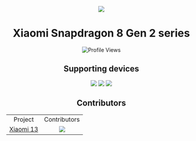 <p align="center">
  <picture>
    <source
      width="128px"
      media="(prefers-color-scheme: dark)"
      srcset="https://raw.githubusercontent.com/xiaomi-8550/.github/main/8gen2.svg"
    >
    <img 
      src="https://raw.githubusercontent.com/xiaomi-8550/.github/main/8gen2.svg"
    >
  </picture>
</p>
<h1 align=center>Xiaomi Snapdragon 8 Gen 2 series</h1>
<p align=center><img src="https://komarev.com/ghpvc/?username=xiaomi-8550&style=for-the-badge&color=3ddc84&label=Visited+People" alt="Profile Views" /></p>

<h2 align=center>Supporting devices</h2>

<p align=center>
<a href="https://www.mi.com/xiaomi-13"><img src="https://img.shields.io/badge/Xiaomi%2013-ff6900?style=flat-square&logo=xiaomi&logoColor=ffffff"></a>
<a href="https://www.mi.com/xiaomi-13-pro"><img src="https://img.shields.io/badge/Xiaomi%2013%20Pro-ff6900?style=flat-square&logo=xiaomi&logoColor=ffffff"></a>
<a href="https://www.mi.com/xiaomi-13-ultra"><img src="https://img.shields.io/badge/Xiaomi%2013%20Ultra-ff6900?style=flat-square&logo=xiaomi&logoColor=ffffff"></a>
</p>

<h2 align=center>Contributors</h2>

<div align=center>
<table>
  <tr align=center>
    <td>Project</td>
    <td>Contributors</td>
  </tr>
  <tr align=center>
    <td><a href="https://github.com/xiaomi-8550/android_device_xiaomi_fuxi">Xiaomi 13</a></td>
    <td><a href="https://github.com/xiaomi-8550/android_device_xiaomi_fuxi/graphs/contributors"><img src="https://contrib.rocks/image?repo=xiaomi-8550/android_device_xiaomi_fuxi&max=12"></a></td>
  </tr>
  <!-- Uncomment the following lines after making repo public -->
  <!--
  <tr align=center>
    <td><a href="https://github.com/xiaomi-8550/android_device_xiaomi_nuwa">Xiaomi 13 Pro</a></td>
    <td><a href="https://github.com/xiaomi-8550/android_device_xiaomi_nuwa/graphs/contributors"><img src="https://contrib.rocks/image?repo=xiaomi-8550/android_device_xiaomi_nuwa&max=12"></a></td>
  </tr>
  <tr align=center>
    <td><a href="https://github.com/xiaomi-8550/android_device_xiaomi_ishtar">Xiaomi 13 Ultra</a></td>
    <td><a href="https://github.com/xiaomi-8550/android_device_xiaomi_ishtar/graphs/contributors"><img src="https://contrib.rocks/image?repo=xiaomi-8550/android_device_xiaomi_ishtar&max=12"></a></td>
  </tr>
  -->
</table>
</div>
